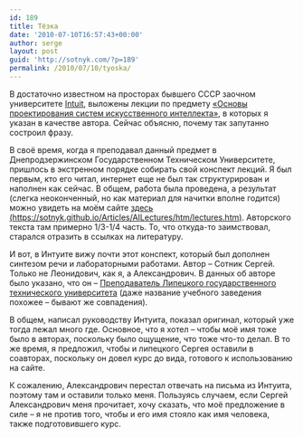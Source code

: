 ```yaml
---
id: 189
title: Тёзка
date: '2010-07-10T16:57:43+00:00'
author: serge
layout: post
guid: 'http://sotnyk.com/?p=189'
permalink: /2010/07/10/tyoska/
---
```


В достаточно известном на просторах бывшего СССР заочном университете [Intuit](http://www.intuit.ru/), выложены лекции по предмету [«Основы проектирования систем искусственного интеллекта»](http://www.intuit.ru/department/expert/artintell/), в которых я указан в качестве автора. Сейчас объясню, почему так запутанно состроил фразу.

В своё время, когда я преподавал данный предмет в Днепродзержинском Государственном Техническом Университете, пришлось в экстренном порядке собирать свой конспект лекций. Я был первым, кто его читал, интернет еще не был так структурирован и наполнен как сейчас. В общем, работа была проведена, а результат (слегка неоконченный, но как материал для начитки вполне годится) можно увидеть на моём сайте [здесь (https://sotnyk.github.io/Articles/AILectures/htm/lectures.htm)](https://sotnyk.github.io/Articles/AILectures/htm/lectures.htm). Авторского текста там примерно 1/3-1/4 часть. То, что откуда-то заимствовал, старался отразить в ссылках на литературу.  
  
И вот, в Интуите вижу почти этот конспект, который был дополнен синтезом речи и лабораторными работами. Автор – Сотник Сергей. Только не Леонидович, как я, а Александрович. В данных об авторе было указано, что он – [Преподаватель Липецкого государственного технического университета](http://www.intuit.ru/lector/221.html) (даже название учебного заведения похожее – бывают же совпадения).

В общем, написал руководству Интуита, показал оригинал, который уже тогда лежал много где. Основное, что я хотел – чтобы моё имя тоже было в авторах, поскольку было ощущение, что тоже что-то делал. В то же время, я предложил, чтобы и липецкого Сергея оставили в соавторах, поскольку он довел курс до вида, готового к использованию на сайте.

К сожалению, Александрович перестал отвечать на письма из Интуита, поэтому там и оставили только меня. Пользуясь случаем, если Сергей Александрович меня прочитает, хочу сказать, что моё предложение в силе – я не против того, чтобы и его имя стояло как имя человека, также подготовившего курс.